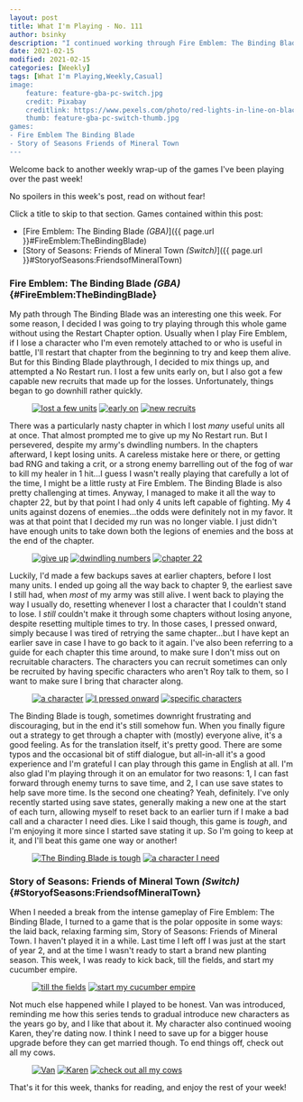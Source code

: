 ```yaml
---
layout: post
title: What I'm Playing - No. 111
author: bsinky
description: "I continued working through Fire Emblem: The Binding Blade this week."
date: 2021-02-15
modified: 2021-02-15
categories: [Weekly]
tags: [What I'm Playing,Weekly,Casual]
image:
    feature: feature-gba-pc-switch.jpg
    credit: Pixabay
    creditlink: https://www.pexels.com/photo/red-lights-in-line-on-black-surface-158826/
    thumb: feature-gba-pc-switch-thumb.jpg
games:
- Fire Emblem The Binding Blade
- Story of Seasons Friends of Mineral Town
---
```


Welcome back to another weekly wrap-up of the games I've been playing over the
past week!

No spoilers in this week's post, read on without fear!

Click a title to skip to that section. Games contained within this post:

 - [Fire Emblem: The Binding Blade *(GBA)*]({{ page.url }}#FireEmblem:TheBindingBlade)
 - [Story of Seasons: Friends of Mineral Town *(Switch)*]({{ page.url }}#StoryofSeasons:FriendsofMineralTown)

<!--more-->

### Fire Emblem: The Binding Blade *(GBA)*    {#FireEmblem:TheBindingBlade}

My path through The Binding Blade was an interesting one this week. For some
reason, I decided I was going to try playing through this whole game without
using the Restart Chapter option. Usually when I play Fire Emblem, if I lose a
character who I'm even remotely attached to or who is useful in battle, I'll
restart that chapter from the beginning to try and keep them alive. But for this
Binding Blade playthrough, I decided to mix things up, and attempted a No
Restart run. I lost a few units early on, but I also got a few capable new
recruits that made up for the losses. Unfortunately, things began to go downhill
rather quickly.

<figure class="third">
    <a href="https://i.imgur.com/1j4djDl.png"><img src="https://i.imgur.com/1j4djDlm.png" alt="lost a few units"/></a>
    <a href="https://i.imgur.com/WGPj7p2.png"><img src="https://i.imgur.com/WGPj7p2m.png" alt="early on"/></a>
    <a href="https://i.imgur.com/w82RlFG.png"><img src="https://i.imgur.com/w82RlFGm.png" alt="new recruits"/></a>
</figure>

There was a particularly nasty chapter in which I lost *many* useful units all
at once. That almost prompted me to give up my No Restart run. But I persevered,
despite my army's dwindling numbers. In the chapters afterward, I kept losing
units. A careless mistake here or there, or getting bad RNG and taking a crit,
or a strong enemy barrelling out of the fog of war to kill my healer in 1
hit...I guess I wasn't really playing that carefully a lot of the time, I might
be a little rusty at Fire Emblem. The Binding Blade is also pretty challenging
at times. Anyway, I managed to make it all the way to chapter 22, but by that
point I had only 4 units left capable of fighting. My 4 units against dozens of
enemies...the odds were definitely not in my favor. It was at that point that I
decided my run was no longer viable. I just didn't have enough units to take
down both the legions of enemies and the boss at the end of the chapter.

<figure class="third">
    <a href="https://i.imgur.com/u6KMXRQ.png"><img src="https://i.imgur.com/u6KMXRQm.png" alt="give up"/></a>
    <a href="https://i.imgur.com/yrUdl0n.png"><img src="https://i.imgur.com/yrUdl0nm.png" alt="dwindling numbers"/></a>
    <a href="https://i.imgur.com/TgUS9MG.png"><img src="https://i.imgur.com/TgUS9MGm.png" alt="chapter 22"/></a>
</figure>

Luckily, I'd made a few backups saves at earlier chapters, before I lost many
units. I ended up going all the way back to chapter 9, the earliest save I still
had, when *most* of my army was still alive. I went back to playing the way I
usually do, resetting whenever I lost a character that I couldn't stand to lose.
I *still* couldn't make it through some chapters without losing anyone, despite
resetting multiple times to try. In those cases, I pressed onward, simply
because I was tired of retrying the same chapter...but I have kept an earlier
save in case I have to go back to it again. I've also been referring to a guide
for each chapter this time around, to make sure I don't miss out on recruitable
characters. The characters you can recruit sometimes can only be recruited by
having specific characters who aren't Roy talk to them, so I want to make sure I
bring that character along.

<figure class="third">
    <a href="https://i.imgur.com/VP17s5d.png"><img src="https://i.imgur.com/VP17s5dm.png" alt="a character"/></a>
    <a href="https://i.imgur.com/Ys5Ohvc.png"><img src="https://i.imgur.com/Ys5Ohvcm.png" alt="I pressed onward"/></a>
    <a href="https://i.imgur.com/zV87mtf.png"><img src="https://i.imgur.com/zV87mtfm.png" alt="specific characters"/></a>
</figure>

The Binding Blade is tough, sometimes downright frustrating and discouraging,
but in the end it's still somehow fun. When you finally figure out a strategy to
get through a chapter with (mostly) everyone alive, it's a good feeling. As for
the translation itself, it's pretty good. There are some typos and the
occasional bit of stiff dialogue, but all-in-all it's a good experience and I'm
grateful I can play through this game in English at all. I'm also glad I'm
playing through it on an emulator for two reasons: 1, I can fast forward through
enemy turns to save time, and 2, I can use save states to help save more time.
Is the second one cheating? Yeah, definitely. I've only recently started using
save states, generally making a new one at the start of each turn, allowing
myself to reset back to an earlier turn if I make a bad call and a character I
need dies. Like I said though, this game is *tough*, and I'm enjoying it more
since I started save stating it up. So I'm going to keep at it, and I'll beat
this game one way or another!

<figure class="half">
    <a href="https://i.imgur.com/MV76abv.png"><img src="https://i.imgur.com/MV76abvm.png" alt="The Binding Blade is tough"/></a>
    <a href="https://i.imgur.com/Rr1YjWq.png"><img src="https://i.imgur.com/Rr1YjWqm.png" alt="a character I need"/></a>
</figure>

### Story of Seasons: Friends of Mineral Town *(Switch)*    {#StoryofSeasons:FriendsofMineralTown}

When I needed a break from the intense gameplay of Fire Emblem: The Binding
Blade, I turned to a game that is the polar opposite in some ways: the laid
back, relaxing farming sim, Story of Seasons: Friends of Mineral Town. I haven't
played it in a while. Last time I left off I was just at the start of year 2,
and at the time I wasn't ready to start a brand new planting season. This week,
I was ready to kick back, till the fields, and start my cucumber empire.

<figure class="half">
    <a href="https://i.imgur.com/K6kVZtd.jpg"><img src="https://i.imgur.com/K6kVZtdm.jpg" alt="till the fields"/></a>
    <a href="https://i.imgur.com/lcIsNtq.jpg"><img src="https://i.imgur.com/lcIsNtqm.jpg" alt="start my cucumber empire"/></a>
</figure>

Not much else happened while I played to be honest. Van was introduced,
reminding me how this series tends to gradual introduce new characters as the
years go by, and I like that about it. My character also continued wooing Karen,
they're dating now. I think I need to save up for a bigger house upgrade before
they can get married though. To end things off, check out all my cows.

<figure class="third">
    <a href="https://i.imgur.com/yJP4s56.jpg"><img src="https://i.imgur.com/yJP4s56m.jpg" alt="Van"/></a>
    <a href="https://i.imgur.com/Ne7xncq.jpg"><img src="https://i.imgur.com/Ne7xncqm.jpg" alt="Karen"/></a>
    <a href="https://i.imgur.com/nEEXLWY.jpg"><img src="https://i.imgur.com/nEEXLWYm.jpg" alt="check out all my cows"/></a>
</figure>

That's it for this week, thanks for reading, and enjoy the rest of your week!

